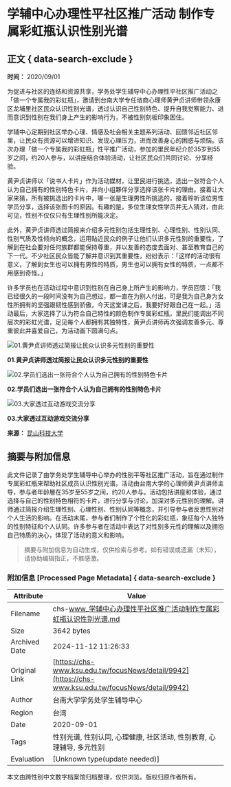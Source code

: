 # 学辅中心办理性平社区推广活动 制作专属彩虹瓶认识性别光谱

## 正文 { data-search-exclude }


**时间：** 2020/09/01

为促进与社区的连结和资源共享，学务处学生辅导中心办理性平社区推广活动之「做一个专属我的彩虹瓶」，邀请到台南大学专任谘商心理师黄尹贞讲师带领永康区龙埔里社区民众认识性别光谱，透过认识自己性别特色、提升自我觉察能力、进而意识到性别在我们身上产生的影响行为，不被性别刻板印象困住。

学辅中心定期到社区举办心理、情感及社会相关主题系列活动、回馈邻近社区邻里，让民众有资源可以增进知识、发现心理压力，进而改善身心的困惑与烦恼。该次办理「做一个专属我的彩虹瓶」性平推广活动，参加的里民年纪介於35岁到55岁之间，约20人参与，以讲座结合体验活动，让社区民众们共同讨论、分享经验。

黄尹贞讲师以「说书人卡片」作为活动媒材，让里民进行挑选，选出一张符合个人认为自己拥有的性别特色卡片，并向小组夥伴分享选择该张卡片的理由。接着让大家来猜，所有被挑选出的卡片中，哪一张是生理男性所挑选的，接着聆听该位男性学员分享，选择该张图卡的原因。有趣的是，多位生理女性学员并无人猜对，由此可见，性别不仅仅只有生理性别所能决定。

此外，黄尹贞讲师透过简报来介绍多元性别包括生理性别、心理性别、性别认同、性别气质及性倾向的概念，运用贴近民众的例子让他们认识多元性别的重要性，了解到在社会要对任何族群都能保持尊重，并以友善的态度去面对、甚至教育自己的下一代。不少社区民众皆能了解并意识到其重要性，纷纷表示：「这样的活动很有意义，了解到女生也可以拥有男性的特质，男生也可以拥有女性的特质，一点都不用感到奇怪。」

许多学员也在活动过程中意识到性别在自己身上所产生的影响力，学员回馈：「我已经很久的一段时间没有为自己想过，都一直在为别人付出，可是我为自己身为女性所拥有的坚强跟韧性感到骄傲，今天这堂课之后，我要好好跟自己在一起。」活动最后，大家选择了认为符合自己特性的颜色制作专属彩虹瓶，里民们能调出不同层次的彩虹光谱，足见每个人都拥有其独特性，黄尹贞讲师再次强调友善多元、尊重彼此并喜爱自己，为活动画下圆满句点。

![01.黄尹贞讲师透过简报让民众认识多元性别的重要性](https://my.ksu.edu.tw/img/bbcode/vE27wvZ_i9RcMGHubR67Xriqx24hcP3_qzG_rHW3MmS!4MSLuDHKrifh_n54DD4LjQ!PdnS_ddkKcXjrlR3ZQuVF0zJjFa8g1gOL18acpll_FiLqhkn9YRKZQ5m5rTd766FiIR3dFymrtULHK!Na0A--.jpg)

**01.黄尹贞讲师透过简报让民众认识多元性别的重要性**

![02.学员们选出一张符合个人认为自己拥有的性别特色卡片](https://my.ksu.edu.tw/img/bbcode/vE27wvZ_i9RcMGHubR67Xriqx24hcP3_qzG_rHW3MmS!4MSLuDHKrifh_n54DD4LjQ!PdnS_ddkKcXjrlR3ZQtEjrFz7GLSN0BCz95X1vO3Wre4JnIgXWvFcI0q7!0hM1tWHtOtJWMQkaMCgYpSQng--.jpg)

**02.学员们选出一张符合个人认为自己拥有的性别特色卡片**

![03.大家透过互动游戏交流分享](https://my.ksu.edu.tw/img/bbcode/vE27wvZ_i9RcMGHubR67Xriqx24hcP3_qzG_rHW3MmS!4MSLuDHKrifh_n54DD4LjQ!PdnS_ddkKcXjrlR3ZQoLX!gtvZH0QXO1Ea3f2WG2WMwGh!QtnUB4ENiIMddX8dCcEOQAeirmhiviB_u17cg--.jpg)

**03.大家透过互动游戏交流分享**

**来源：** [昆山科技大学](https://chs-www.ksu.edu.tw/focusNews/detail/9942)
<!-- tcd_original_link https://chs-www.ksu.edu.tw/focusNews/detail/9942 -->
## 摘要与附加信息

<!-- tcd_abstract -->
此文件记录了由学务处学生辅导中心举办的性别平等社区推广活动，旨在通过制作专属彩虹瓶来帮助社区成员认识性别光谱。活动由台南大学的心理师黄尹贞讲师主导，参与者年龄層在35岁至55岁之间，约20人参与。活动包括讲座和体验，通过选择与自己的性别特色相符的卡片，进行分享与讨论，加深对多元性别的理解。讲师通过简报介绍生理性别、心理性别、性别认同等概念，并引导参与者反思性别对个人生活的影响。在活动末尾，参与者们制作了个性化的彩虹瓶，象征每个人独特的性别特征和个人认同。许多参与者在活动中表达了对性别多元性的理解以及拥抱自己特质的决心，体现了活动的意义和影响。
<!-- tcd_abstract_end -->

> 摘要与附加信息为自动生成，仅供检索与参考。如有错误或遗漏（未知），请协助编辑指正，不胜感激。

### 附加信息 [Processed Page Metadata] { data-search-exclude }

| Attribute       | Value                                  |
|-----------------|----------------------------------------|
| Filename        | chs-www_学辅中心办理性平社区推广活动制作专属彩虹瓶认识性别光谱.md                             |
| Size            | 3642 bytes                           |
| Archived Date   | 2024-11-12 11:26:33                             |
| Original Link   | [https://chs-www.ksu.edu.tw/focusNews/detail/9942](https://chs-www.ksu.edu.tw/focusNews/detail/9942)                       |
| Author          | 台南大学学务处学生辅导中心                               |
| Region          | 台湾                               |
| Date            | 2020-09-01                                 |
| Tags            | 性别光谱, 性别认同, 心理健康, 社区活动, 性别教育, 心理辅导, 多元性别                                 |
| Evaluation            | [Unknown type(update needed)]                                 |
<!-- tcd_table_end -->

本文由跨性别中文数字档案馆归档整理，仅供浏览。版权归原作者所有。

